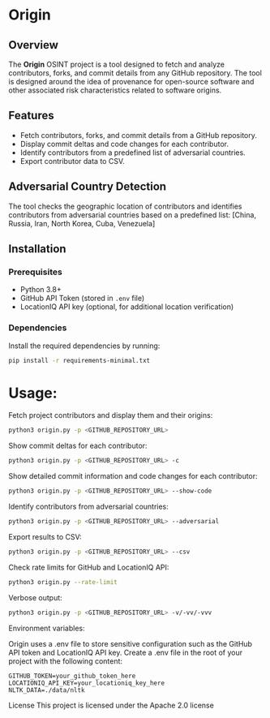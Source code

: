 # Origin

## Overview

The **Origin** OSINT project is a tool designed to fetch and analyze contributors, forks, and commit details from any GitHub repository. The tool is designed around the idea of provenance for open-source software and other associated risk characteristics related to software origins.

## Features

- Fetch contributors, forks, and commit details from a GitHub repository.
- Display commit deltas and code changes for each contributor.
- Identify contributors from a predefined list of adversarial countries.
- Export contributor data to CSV.
  
## Adversarial Country Detection

The tool checks the geographic location of contributors and identifies contributors from adversarial countries based on a predefined list: [China, Russia, Iran, North Korea, Cuba, Venezuela]


## Installation

### Prerequisites

- Python 3.8+
- GitHub API Token (stored in `.env` file)
- LocationIQ API key (optional, for additional location verification)

### Dependencies

Install the required dependencies by running:

```bash
pip install -r requirements-minimal.txt
```

# Usage:

Fetch project contributors and display them and their origins:

```bash
python3 origin.py -p <GITHUB_REPOSITORY_URL>
```

Show commit deltas for each contributor:

```bash
python3 origin.py -p <GITHUB_REPOSITORY_URL> -c
```

Show detailed commit information and code changes for each contributor:

```bash
python3 origin.py -p <GITHUB_REPOSITORY_URL> --show-code
```

Identify contributors from adversarial countries:

```bash
python3 origin.py -p <GITHUB_REPOSITORY_URL> --adversarial
```

Export results to CSV:

```bash
python3 origin.py -p <GITHUB_REPOSITORY_URL> --csv
```

Check rate limits for GitHub and LocationIQ API:

```bash
python3 origin.py --rate-limit
```

Verbose output:

```bash
python3 origin.py -p <GITHUB_REPOSITORY_URL> -v/-vv/-vvv
```

Environment variables:

Origin uses a .env file to store sensitive configuration such as the GitHub API token and LocationIQ API key. Create a .env file in the root of your project with the following content:

```
GITHUB_TOKEN=your_github_token_here
LOCATIONIQ_API_KEY=your_locationiq_key_here
NLTK_DATA=./data/nltk
```

License
This project is licensed under the Apache 2.0 license
